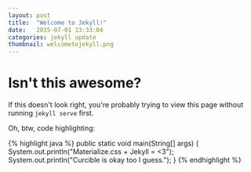 ```yaml
---
layout: post
title:  "Welcome to Jekyll!"
date:   2015-07-01 13:33:04
categories: jekyll update
thumbnail: welcometojekyll.png
---
```

# **Isn't this awesome?**

If this doesn't look right, you're probably trying to view this page without running `jekyll serve` first.

Oh, btw, code highlighting:

{% highlight java %}
public static void main(String[] args) {
  System.out.println("Materialize.css + Jekyll = <3");
  System.out.println("Curcible is okay too I guess.");
}
{% endhighlight %}
